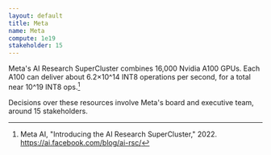 ```yaml
---
layout: default
title: Meta
name: Meta
compute: 1e19
stakeholder: 15
---
```


Meta's AI Research SuperCluster combines 16,000 Nvidia A100 GPUs. Each A100 can deliver about 6.2×10^14 INT8 operations per second, for a total near 10^19 INT8 ops.[^1]

Decisions over these resources involve Meta's board and executive team, around 15 stakeholders.

[^1]: Meta AI, "Introducing the AI Research SuperCluster," 2022. <https://ai.facebook.com/blog/ai-rsc/>
